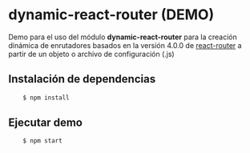 # dynamic-react-router (DEMO)
Demo para el uso del módulo **dynamic-react-router** para la creación dinámica de enrutadores basados en la versión 4.0.0 de [react-router](https://www.npmjs.com/package/react-router) a partir de un objeto o archivo de configuración (.js)

## Instalación de dependencias

```sh
    $ npm install
```

## Ejecutar demo

```sh
    $ npm start
```



